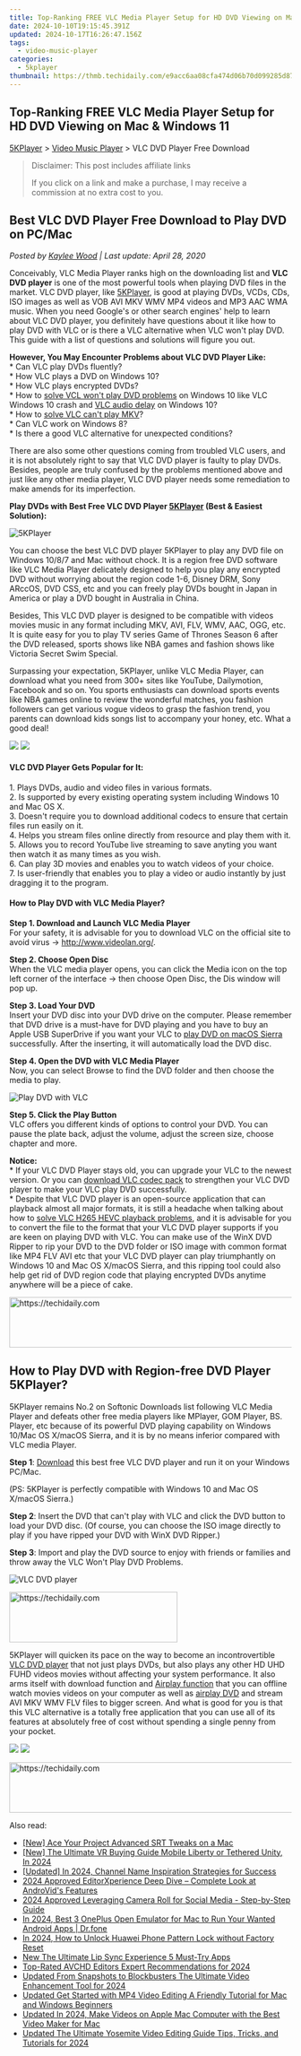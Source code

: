 ```yaml
---
title: Top-Ranking FREE VLC Media Player Setup for HD DVD Viewing on Mac & Windows 11
date: 2024-10-10T19:15:45.391Z
updated: 2024-10-17T16:26:47.156Z
tags:
  - video-music-player
categories:
  - 5kplayer
thumbnail: https://thmb.techidaily.com/e9acc6aa08cfa474d06b70d099285d874e59f0982ea9c5cdd47970e026d0c0b2.jpg
---
```


## Top-Ranking FREE VLC Media Player Setup for HD DVD Viewing on Mac & Windows 11

[5KPlayer](https://tools.techidaily.com/5kplayer/products/) \> [Video Music Player](https://tools.techidaily.com/5kplayer/video-music-player/) \> VLC DVD Player Free Download

>  Disclaimer: This post includes affiliate links
>
>  If you click on a link and make a purchase, I may receive a commission at no extra cost to you.
>

## Best VLC DVD Player Free Download to Play DVD on PC/Mac

 _Posted by [Kaylee Wood](https://www.quora.com/profile/Amanda-Hu-21) | Last update: April 28, 2020_

Conceivably, VLC Media Player ranks high on the downloading list and **VLC DVD player** is one of the most powerful tools when playing DVD files in the market. VLC DVD player, like [5KPlayer](https://tools.techidaily.com/5kplayer/products/), is good at playing DVDs, VCDs, CDs, ISO images as well as VOB AVI MKV WMV MP4 videos and MP3 AAC WMA music. When you need Google's or other search engines' help to learn about VLC DVD player, you definitely have questions about it like how to play DVD with VLC or is there a VLC alternative when VLC won't play DVD. This guide with a list of questions and solutions will figure you out.

**However, You May Encounter Problems about VLC DVD Player Like:**   
 \* Can VLC play DVDs fluently?   
 \* How VLC plays a DVD on Windows 10?  
 \* How VLC plays encrypted DVDs?  
\* How to [solve VCL won't play DVD problems](https://tools.techidaily.com/5kplayer/video-music-player/) on Windows 10 like VLC Windows 10 crash and [VLC audio delay](https://tools.techidaily.com/5kplayer/video-music-player/) on Windows 10?  
\* How to [solve VLC can't play MKV](https://tools.techidaily.com/5kplayer/video-music-player/)?  
\* Can VLC work on Windows 8?  
 \* Is there a good VLC alternative for unexpected conditions?

There are also some other questions coming from troubled VLC users, and it is not absolutely right to say that VLC DVD player is faulty to play DVDs. Besides, people are truly confused by the problems mentioned above and just like any other media player, VLC DVD player needs some remediation to make amends for its imperfection.

**Play DVDs with Best Free VLC DVD Player [5KPlayer](https://tools.techidaily.com/5kplayer/products/) (Best & Easiest Solution):**

![5KPlayer](https://www.5kplayer.com/video-music-player/img/dvd-movie-player.png) 

You can choose the best VLC DVD player 5KPlayer to play any DVD file on Windows 10/8/7 and Mac without chock. It is a region free DVD software like VLC Media Player delicately designed to help you play any encrypted DVD without worrying about the region code 1-6, Disney DRM, Sony ARccOS, DVD CSS, etc and you can freely play DVDs bought in Japan in America or play a DVD bought in Australia in China.

Besides, This VLC DVD player is designed to be compatible with videos movies music in any format including MKV, AVI, FLV, WMV, AAC, OGG, etc. It is quite easy for you to play TV series Game of Thrones Season 6 after the DVD released, sports shows like NBA games and fashion shows like Victoria Secret Swim Special.

 Surpassing your expectation, 5KPlayer, unlike VLC Media Player, can download what you need from 300+ sites like YouTube, Dailymotion, Facebook and so on. You sports enthusiasts can download sports events like NBA games online to review the wonderful matches, you fashion followers can get various vogue videos to grasp the fashion trend, you parents can download kids songs list to accompany your honey, etc. What a good deal!

[![](https://www.5kplayer.com/video-music-player/../button/freedownwhitewin.png)](https://tools.techidaily.com/5kplayer/products/) [![](https://www.5kplayer.com/video-music-player/../button/freedownbackmac.png)](https://tools.techidaily.com/5kplayer/products/) 

#### **VLC DVD Player Gets Popular for It:**

1\. Plays DVDs, audio and video files in various formats.  
 2\. Is supported by every existing operating system including Windows 10 and Mac OS X.  
 3\. Doesn't require you to download additional codecs to ensure that certain files run easily on it.  
 4\. Helps you stream files online directly from resource and play them with it.  
 5\. Allows you to record YouTube live streaming to save anyting you want then watch it as many times as you wish.  
 6\. Can play 3D movies and enables you to watch videos of your choice.  
 7\. Is user-friendly that enables you to play a video or audio instantly by just dragging it to the program.

#### **How to Play DVD with VLC Media Player?**

**Step 1\. Download and Launch VLC Media Player**  
 For your safety, it is advisable for you to download VLC on the official site to avoid virus -> http://www.videolan.org/.

**Step 2\. Choose Open Disc**   
 When the VLC media player opens, you can click the Media icon on the top left corner of the interface -> then choose Open Disc, the Dis window will pop up.

**Step 3\. Load Your DVD**  
 Insert your DVD disc into your DVD drive on the computer. Please remember that DVD drive is a must-have for DVD playing and you have to buy an Apple USB SuperDrive if you want your VLC to [play DVD on macOS Sierra](https://tools.techidaily.com/5kplayer/video-music-player/) successfully. After the inserting, it will automatically load the DVD disc.

**Step 4\. Open the DVD with VLC Media Player**  
 Now, you can select Browse to find the DVD folder and then choose the media to play.

![Play DVD with VLC](https://www.5kplayer.com/video-music-player/img/vlc-plays-dvd.png) 

**Step 5\. Click the Play Button**  
 VLC offers you different kinds of options to control your DVD. You can pause the plate back, adjust the volume, adjust the screen size, choose chapter and more.

**Notice:**  
 \* If your VLC DVD Player stays old, you can upgrade your VLC to the newest version. Or you can [download VLC codec pack](https://tools.techidaily.com/5kplayer/video-music-player/) to strengthen your VLC DVD player to make your VLC play DVD successfully.  
 \* Despite that VLC DVD player is an open-source application that can playback almost all major formats, it is still a headache when talking about how to [solve VLC H265 HEVC playback problems](https://tools.techidaily.com/5kplayer/video-music-player/), and it is advisable for you to convert the file to the format that your VLC DVD player supports if you are keen on playing DVD with VLC. You can make use of the WinX DVD Ripper to rip your DVD to the DVD folder or ISO image with common format like MP4 FLV AVI etc that your VLC DVD player can play triumphantly on Windows 10 and Mac OS X/macOS Sierra, and this ripping tool could also help get rid of DVD region code that playing encrypted DVDs anytime anywhere will be a piece of cake.

<!-- affiliate ads begin -->
<a href="https://appsumo.8odi.net/c/5597632/2094479/7443" target="_top" id="2094479">
  <img src="//a.impactradius-go.com/display-ad/7443-2094479" border="0" alt="https://techidaily.com" width="728" height="90"/>
</a>
<img height="0" width="0" src="https://appsumo.8odi.net/i/5597632/2094479/7443" style="position:absolute;visibility:hidden;" border="0" />
<!-- affiliate ads end -->

## How to Play DVD with Region-free DVD Player 5KPlayer?

5KPlayer remains No.2 on Softonic Downloads list following VLC Media Player and defeats other free media players like MPlayer, GOM Player, BS. Player, etc because of its powerful DVD playing capability on Windows 10/Mac OS X/macOS Sierra, and it is by no means inferior compared with VLC media Player. 

**Step 1**: [Download](https://tools.techidaily.com/5kplayer/products/) this best free VLC DVD player and run it on your Windows PC/Mac.  
  
 (PS: 5KPlayer is perfectly compatible with Windows 10 and Mac OS X/macOS Sierra.)

**Step 2**: Insert the DVD that can't play with VLC and click the DVD button to load your DVD disc. (Of course, you can choose the ISO image directly to play if you have ripped your DVD with WinX DVD Ripper.)

**Step 3**: Import and play the DVD source to enjoy with friends or families and throw away the VLC Won't Play DVD Problems.

![VLC DVD player](https://www.5kplayer.com/video-music-player/img/dvd-player.jpg) 

<!-- affiliate ads begin -->
<a href="https://laganoo.pxf.io/c/5597632/1528685/16446" target="_top" id="1528685">
  <img src="//a.impactradius-go.com/display-ad/16446-1528685" border="0" alt="https://techidaily.com" width="300" height="90"/>
</a>
<img height="0" width="0" src="https://laganoo.pxf.io/i/5597632/1528685/16446" style="position:absolute;visibility:hidden;" border="0" />
<!-- affiliate ads end -->

5KPlayer will quicken its pace on the way to become an incontrovertible [VLC DVD player](https://tools.techidaily.com/5kplayer/video-music-player/) that not just plays DVDs, but also plays any other HD UHD FUHD videos movies without affecting your system performance. It also arms itself with download function and [Airplay function](https://tools.techidaily.com/5kplayer/airplay/) that you can offline watch movies videos on your computer as well as [airplay DVD](https://tools.techidaily.com/5kplayer/airplay/) and stream AVI MKV WMV FLV files to bigger screen. And what is good for you is that this VLC alternative is a totally free application that you can use all of its features at absolutely free of cost without spending a single penny from your pocket.

[![](https://www.5kplayer.com/video-music-player/../button/freedownbackwin.png)](https://tools.techidaily.com/5kplayer/products/) [![](https://www.5kplayer.com/video-music-player/../button/freedownbackmac.png)](https://tools.techidaily.com/5kplayer/products/)

<!-- affiliate ads begin -->
<a href="https://aligracehair.sjv.io/c/5597632/2115937/19272" target="_top" id="2115937">
  <img src="//a.impactradius-go.com/display-ad/19272-2115937" border="0" alt="https://techidaily.com" width="728" height="90"/>
</a>
<img height="0" width="0" src="https://aligracehair.sjv.io/i/5597632/2115937/19272" style="position:absolute;visibility:hidden;" border="0" />
<!-- affiliate ads end -->

<ins class="adsbygoogle"
     style="display:block"
     data-ad-format="autorelaxed"
     data-ad-client="ca-pub-7571918770474297"
     data-ad-slot="1223367746"></ins>

<ins class="adsbygoogle"
     style="display:block"
     data-ad-client="ca-pub-7571918770474297"
     data-ad-slot="8358498916"
     data-ad-format="auto"
     data-full-width-responsive="true"></ins>

<span class="atpl-alsoreadstyle">Also read:</span>
<div><ul>
<li><a href="https://extra-resources.techidaily.com/new-ace-your-project-advanced-srt-tweaks-on-a-mac/"><u>[New] Ace Your Project Advanced SRT Tweaks on a Mac</u></a></li>
<li><a href="https://fox-links.techidaily.com/new-the-ultimate-vr-buying-guide-mobile-liberty-or-tethered-unity-in-2024/"><u>[New] The Ultimate VR Buying Guide Mobile Liberty or Tethered Unity, In 2024</u></a></li>
<li><a href="https://youtube-sure.techidaily.com/ed-in-2024-channel-name-inspiration-strategies-for-success/"><u>[Updated] In 2024, Channel Name Inspiration Strategies for Success</u></a></li>
<li><a href="https://fox-blue.techidaily.com/2024-approved-editorxperience-deep-dive-complete-look-at-androvids-features/"><u>2024 Approved EditorXperience Deep Dive – Complete Look at AndroVid's Features</u></a></li>
<li><a href="https://snapchat-videos.techidaily.com/2024-approved-leveraging-camera-roll-for-social-media-step-by-step-guide/"><u>2024 Approved Leveraging Camera Roll for Social Media - Step-by-Step Guide</u></a></li>
<li><a href="https://screen-mirror.techidaily.com/in-2024-best-3-oneplus-open-emulator-for-mac-to-run-your-wanted-android-apps-drfone-by-drfone-android/"><u>In 2024, Best 3 OnePlus Open Emulator for Mac to Run Your Wanted Android Apps | Dr.fone</u></a></li>
<li><a href="https://android-unlock.techidaily.com/in-2024-how-to-unlock-huawei-phone-pattern-lock-without-factory-reset-by-drfone-android/"><u>In 2024, How to Unlock Huawei Phone Pattern Lock without Factory Reset</u></a></li>
<li><a href="https://video-ai-editor.techidaily.com/new-the-ultimate-lip-sync-experience-5-must-try-apps/"><u>New The Ultimate Lip Sync Experience 5 Must-Try Apps</u></a></li>
<li><a href="https://video-ai-editor.techidaily.com/top-rated-avchd-editors-expert-recommendations-for-2024/"><u>Top-Rated AVCHD Editors Expert Recommendations for 2024</u></a></li>
<li><a href="https://video-ai-editor.techidaily.com/updated-from-snapshots-to-blockbusters-the-ultimate-video-enhancement-tool-for-2024/"><u>Updated From Snapshots to Blockbusters The Ultimate Video Enhancement Tool for 2024</u></a></li>
<li><a href="https://video-ai-editor.techidaily.com/updated-get-started-with-mp4-video-editing-a-friendly-tutorial-for-mac-and-windows-beginners/"><u>Updated Get Started with MP4 Video Editing A Friendly Tutorial for Mac and Windows Beginners</u></a></li>
<li><a href="https://video-ai-editor.techidaily.com/updated-in-2024-make-videos-on-apple-mac-computer-with-the-best-video-maker-for-mac/"><u>Updated In 2024, Make Videos on Apple Mac Computer with the Best Video Maker for Mac</u></a></li>
<li><a href="https://video-ai-editor.techidaily.com/updated-the-ultimate-yosemite-video-editing-guide-tips-tricks-and-tutorials-for-2024/"><u>Updated The Ultimate Yosemite Video Editing Guide Tips, Tricks, and Tutorials for 2024</u></a></li>
</ul></div>

